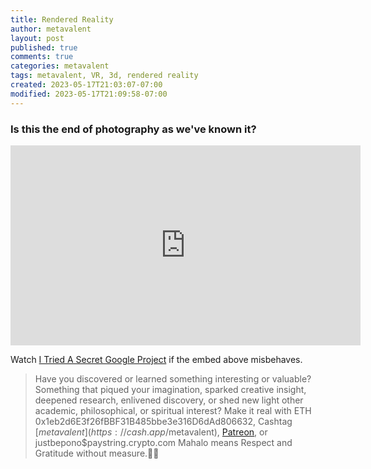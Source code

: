 ```yaml
---
title: Rendered Reality
author: metavalent
layout: post
published: true
comments: true
categories: metavalent
tags: metavalent, VR, 3d, rendered reality
created: 2023-05-17T21:03:07-07:00
modified: 2023-05-17T21:09:58-07:00
---
```


### Is this the end of photography as we've known it?

<iframe id="ytplayer" type="text/html" loading="lazy" width="560" height="320"
  src="https://www.youtube.com/embed/J1oEWiUsKgU?autoplay=1"
  frameborder="0"></iframe>

Watch [I Tried A Secret Google Project](https://youtu.be/J1oEWiUsKgU) if the embed above misbehaves.

<!-- For custom thumbnail
![alt text](/assets/images/image.jpg "title")
-->

<p></p>
<p></p>
<p></p>

> Have you discovered or learned something interesting or valuable? Something that piqued your imagination, sparked creative insight, deepened research, enlivened discovery, or shed new light other academic, philosophical, or spiritual interest? Make it real with ETH 0x1eb2d6E3f26fBBF31B485bbe3e316D6dAd806632, Cashtag [$metavalent](https://cash.app/$metavalent), [Patreon](https://patreon.com/metavalent), or justbepono$paystring.crypto.com Mahalo means Respect and Gratitude without measure.🙏🏼
